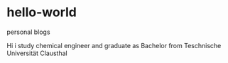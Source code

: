 # hello-world
personal blogs

Hi
i study chemical engineer and graduate as Bachelor from Teschnische Universität Clausthal
